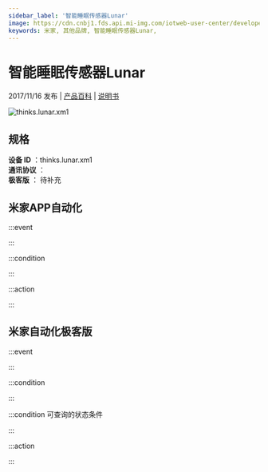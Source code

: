 ```yaml
---
sidebar_label: '智能睡眠传感器Lunar'
image: https://cdn.cnbj1.fds.api.mi-img.com/iotweb-user-center/developer_1679066513251W0zDLyAu.png?GalaxyAccessKeyId=AKVGLQWBOVIRQ3XLEW&Expires=9223372036854775807&Signature=3M5Sp4NG5AXSlSBRV/qxfxtE2mY=
keywords: 米家, 其他品牌, 智能睡眠传感器Lunar, 
---
```

# 智能睡眠传感器Lunar

2017/11/16 发布 | [产品百科](https://home.mi.com/webapp/content/baike/product/index.html?model=thinks.lunar.xm1/) | [说明书](https://home.mi.com/views/introduction.html?model=thinks.lunar.xm1&region=cn)

![thinks.lunar.xm1](https://cdn.cnbj1.fds.api.mi-img.com/iotweb-user-center/developer_1679066513251W0zDLyAu.png?GalaxyAccessKeyId=AKVGLQWBOVIRQ3XLEW&Expires=9223372036854775807&Signature=3M5Sp4NG5AXSlSBRV/qxfxtE2mY=)

## 规格  
> 
**设备 ID** ：thinks.lunar.xm1  
**通讯协议** ：  
**极客版**  ： 待补充 


## 米家APP自动化  

:::event  

:::

:::condition  

:::

:::action   

:::

## 米家自动化极客版  

:::event  

:::

:::condition  

:::

:::condition 可查询的状态条件  

:::

:::action  

:::

        
